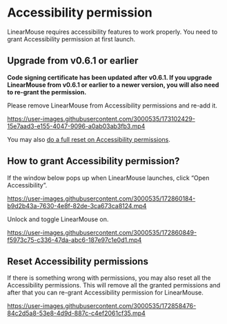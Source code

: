 # Accessibility permission

LinearMouse requires accessibility features to work properly.
You need to grant Accessibility permission at first launch.

## Upgrade from v0.6.1 or earlier

**Code signing certificate has been updated after v0.6.1. If you upgrade LinearMouse from v0.6.1
or earlier to a newer version, you will also need to re-grant the permission.**

Please remove LinearMouse from Accessibility permissions and
re-add it.

https://user-images.githubusercontent.com/3000535/173102429-15e7aad3-e155-4047-9096-a0ab03ab3fb3.mp4

You may also [do a full reset on Accessibility permissions](#reset-accessibility-permissions).

## How to grant Accessibility permission?

If the window below pops up when LinearMouse launches, click “Open Accessibility”.

https://user-images.githubusercontent.com/3000535/172860184-b9d2b43a-7630-4e8f-82de-3ca673ca8124.mp4

Unlock and toggle LinearMouse on.

https://user-images.githubusercontent.com/3000535/172860849-f5973c75-c336-47da-abc6-187e97c1e0d1.mp4

## Reset Accessibility permissions

If there is something wrong with permissions, you may also reset all the Accessibility permissions.
This will remove all the granted permissions and after that you can re-grant Accessibility permission for LinearMouse.

https://user-images.githubusercontent.com/3000535/172858476-84c2d5a8-53e8-4d9d-887c-c4ef2061cf35.mp4

